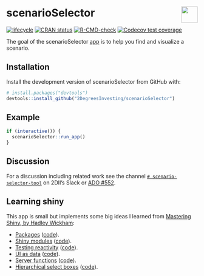 
<!-- README.md is generated from README.Rmd. Please edit that file -->

# scenarioSelector <a href='https://github.com/2DegreesInvesting/r2dii.usethis'><img src='https://imgur.com/A5ASZPE.png' align='right' height='43' /></a>

<!-- badges: start -->

[![lifecycle](https://img.shields.io/badge/lifecycle-experimental-orange.svg)](https://www.tidyverse.org/lifecycle/#experimental)
[![CRAN
status](https://www.r-pkg.org/badges/version/scenarioSelector)](https://CRAN.R-project.org/package=scenarioSelector)
[![R-CMD-check](https://github.com/2DegreesInvesting/scenarioSelector/workflows/R-CMD-check/badge.svg)](https://github.com/2DegreesInvesting/scenarioSelector/actions)
[![Codecov test
coverage](https://codecov.io/gh/2DegreesInvesting/scenarioSelector/branch/master/graph/badge.svg)](https://codecov.io/gh/2DegreesInvesting/scenarioSelector?branch=master)
<!-- badges: end -->

The goal of the scenarioSelector
[app](https://twodii.shinyapps.io/scenarioSelector/) is to help you find
and visualize a scenario.

## Installation

Install the development version of scenarioSelector from GitHub with:

``` r
# install.packages("devtools")
devtools::install_github("2DegreesInvesting/scenarioSelector")
```

## Example

``` r
if (interactive()) {
  scenarioSelector::run_app()
}
```

## Discussion

For a discussion including related work see the channel
[`# scenario-selector-tool`](https://2investinginitiative.slack.com/archives/C025YFS5UTA)
on 2DII’s Slack or [ADO
\#552](https://dev.azure.com/2DegreesInvesting/2DegreesInvesting/_workitems/edit/552).

## Learning shiny

This app is small but implements some big ideas I learned from
[Mastering Shiny, by Hadley Wickham](https://mastering-shiny.org/):

-   [Packages](https://mastering-shiny.org/scaling-packaging.html)
    ([code](https://github.com/2DegreesInvesting/scenarioSelector/blob/master/DESCRIPTION)).
-   [Shiny modules](https://mastering-shiny.org/scaling-modules.html)
    ([code](https://github.com/2DegreesInvesting/scenarioSelector/blob/master/R/scenario.R)).
-   [Testing
    reactivity](https://mastering-shiny.org/scaling-testing.html#testing-reactivity)
    ([code](https://github.com/2DegreesInvesting/scenarioSelector/blob/master/tests/testthat/test-scenario.R)).
-   [UI as
    data](https://mastering-shiny.org/scaling-functions.html#ui-as-data)
    ([code](https://github.com/2DegreesInvesting/scenarioSelector/blob/master/R/select_column.R)).
-   [Server
    functions](https://mastering-shiny.org/scaling-functions.html#server-functions)
    ([code](https://github.com/2DegreesInvesting/scenarioSelector/blob/master/R/plot_scenarios.R)).
-   [Hierarchical select
    boxes](https://mastering-shiny.org/action-dynamic.html#hierarchical-select)
    ([code](https://github.com/2DegreesInvesting/scenarioSelector/blob/master/R/scenario.R)).
